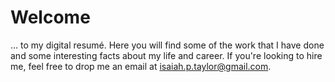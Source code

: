 # Welcome

... to my digital resumé. Here you will find some of the work that I have done and some interesting facts about my life and career. If you're looking to hire me, feel free to drop me an email at isaiah.p.taylor@gmail.com.